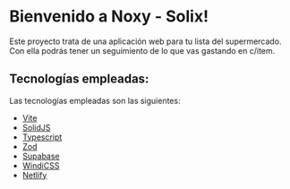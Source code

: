 # Bienvenido a Noxy - Solix!

Este proyecto trata de una aplicación web para tu lista del supermercado. Con ella podrás tener un seguimiento de lo que vas gastando en c/item.

## Tecnologías empleadas:

Las tecnologías empleadas son las siguientes:
- [Vite](https://vitejs.dev/)
- [SolidJS](https://www.solidjs.com/)
- [Typescript](https://www.solidjs.com/)
- [Zod](https://github.com/colinhacks/zod)
- [Supabase](https://supabase.com/)
- [WindiCSS](https://windicss.org/)
- [Netlify](https://app.netlify.com/)
